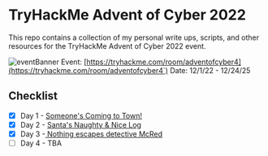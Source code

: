 # TryHackMe Advent of Cyber 2022
This repo contains a collection of my personal write ups, scripts, and other resources for the TryHackMe Advent of Cyber 2022 event.

![eventBanner](https://user-images.githubusercontent.com/65686765/205474766-107b3859-3f30-4e88-83f5-eea9bd594004.png)
Event:   [https://tryhackme.com/room/adventofcyber4](https://tryhackme.com/room/adventofcyber4`) 
Date: 12/1/22 - 12/24/25
## Checklist
- [X] Day 1 - [Someone's Coming to Town!]()
- [x] Day 2 - [Santa's Naughty & Nice Log]()
- [x] Day 3 -[ Nothing escapes detective McRed]()
- [ ] Day 4 - TBA